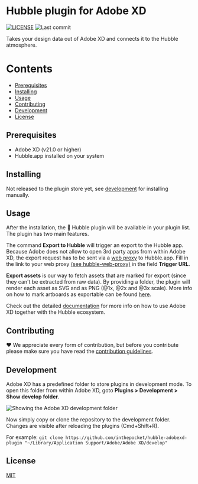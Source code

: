 # Hubble plugin for Adobe XD

[![LICENSE](https://badgen.net/badge/license/MIT/blue)][license]
![Last commit](https://badgen.net/github/last-commit/inthepocket/hubble-adobexd-plugin)

Takes your design data out of Adobe XD and connects it to the Hubble atmosphere.

# Contents

- [Prerequisites](#prerequisites)
- [Installing](#installing)
- [Usage](#usage)
- [Contributing](#contributing)
- [Development](#development)
- [License](#license)

## Prerequisites

- Adobe XD (v21.0 or higher)
- Hubble.app installed on your system

## Installing

Not released to the plugin store yet, see [development](#development) for installing manually.

## Usage

After the installation, the 🔭 Hubble plugin will be available in your plugin list. The plugin has two main features.

The command __Export to Hubble__ will trigger an export to the Hubble app. Because Adobe does not allow to open 3rd party apps from within Adobe XD, the export request has to be sent via a [web proxy](https://github.com/inthepocket/hubble-web-proxy) to Hubble.app. Fill in the link to your web proxy [(see hubble-web-proxy)](https://github.com/inthepocket/hubble-web-proxy) in the field __Trigger URL__.

**Export assets** is our way to fetch assets that are marked for export (since they can't be extracted from raw data). By providing a folder, the plugin will render each asset as SVG and as PNG (@1x, @2x and @3x scale). More info on how to mark artboards as exportable can be found [here](https://www.notion.so/Adobe-XD-b67717dbef514c139c557f0f60400b93#4f3df7b643d948e9aba814627fde27cb).

Check out the detailed [documentation](https://www.notion.so/Adobe-XD-b67717dbef514c139c557f0f60400b93) for more info on how to use Adobe XD together with the Hubble ecosystem.

## Contributing

❤ We appreciate every form of contribution, but before you contribute please make sure you have read the [contribution guidelines](https://github.com/inthepocket/hubble-oss-launchpad/blob/master/CONTRIBUTING.md).

## Development

Adobe XD has a predefined folder to store plugins in development mode. To open this folder from within Adobe XD, goto **Plugins > Development > Show develop folder**.

![Showing the Adobe XD development folder](https://user-images.githubusercontent.com/21178642/81376248-6c87f400-9103-11ea-8d14-3569f831225a.png)

Now simply copy or clone the repository to the development folder. Changes are visible after reloading the plugins (Cmd+Shift+R).

For example: `git clone https://github.com/inthepocket/hubble-adobexd-plugin "~/Library/Application Support/Adobe/Adobe XD/develop"`

## License

[MIT][license]

<!-- LINKS -->

[license]: https://github.com/inthepocket/hubble-adobexd-plugin/blob/master/LICENSE
